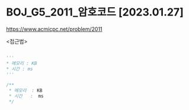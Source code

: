 # BOJ_G5_2011_암호코드 [2023.01.27]
https://www.acmicpc.net/problem/2011

<접근법>
```
```


```python
'''
* 메모리 : KB
* 시간 : ms
'''
```


```java
/**
 * 메모리  : KB
 * 시간   :  ms
 */
```
